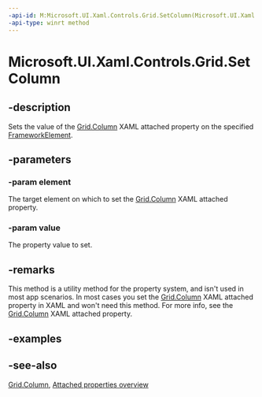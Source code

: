 ```yaml
---
-api-id: M:Microsoft.UI.Xaml.Controls.Grid.SetColumn(Microsoft.UI.Xaml.FrameworkElement,System.Int32)
-api-type: winrt method
---
```


<!-- Method syntax
public void SetColumn(Windows.UI.Xaml.FrameworkElement element, System.Int32 value)
-->

# Microsoft.UI.Xaml.Controls.Grid.SetColumn

## -description
Sets the value of the [Grid.Column](grid_column.md) XAML attached property on the specified [FrameworkElement](../microsoft.ui.xaml/frameworkelement.md).

## -parameters
### -param element
The target element on which to set the [Grid.Column](grid_column.md) XAML attached property.

### -param value
The property value to set.

## -remarks
This method is a utility method for the property system, and isn't used in most app scenarios. In most cases you set the [Grid.Column](grid_column.md) XAML attached property in XAML and won't need this method. For more info, see the [Grid.Column](grid_column.md) XAML attached property.

## -examples

## -see-also

[Grid.Column](grid_column.md), [Attached properties overview](/windows/uwp/xaml-platform/attached-properties-overview)
